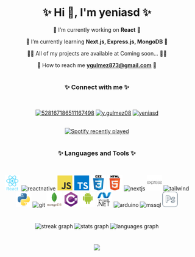 <h1 align="center">✨ Hi 👋, I'm yeniasd ✨</h1>
<div align="center">

🔭 I’m currently working on **React** 🔭

🔎 I’m currently learning **Next.js, Express.js, MongoDB** 🔎

👨‍💻 All of my projects are available at Coming soon... 👨‍💻<!--[yeniasd.vercel.app](yeniasd.vercel.app)-->

📨 How to reach me **ygulmez873@gmail.com** 📨

<div/>
  
#

<h3 align="center">✨ Connect with me ✨</h3>

<br/>

<p align="center">
  <a href="https://discord.gg/528167186511167498" target="blank">
    <img align="center" src="https://cdn.prod.website-files.com/6257adef93867e50d84d30e2/653714c174fc6c8bbea73caf_636e0a69f118df70ad7828d4_icon_clyde_blurple_RGB.svg" alt="528167186511167498" height="30" width="30" /></a>

  <a href="https://instagram.com/y.gulmez08" target="blank">
    <img align="center" src="https://raw.githubusercontent.com/rahuldkjain/github-profile-readme-generator/master/src/images/icons/Social/instagram.svg" alt="y.gulmez08" height="30" width="40" /></a>

  <a href="https://linkedin.com/in/yeniasd" target="blank">
    <img align="center" src="https://raw.githubusercontent.com/rahuldkjain/github-profile-readme-generator/master/src/images/icons/Social/linked-in-alt.svg" alt="yeniasd" height="30" width="40" /></a>
</p>

<br/>

<div align="center">
  <a href="https://open.spotify.com/user/9uato4x6999lqe6qjh83r40hx">
    <img src="https://spotify-recently-played-readme.vercel.app/api?user=yeniasd&count=5&unique=false" alt="Spotify recently played"/></a>
</div>

#

<h3 align="center">✨ Languages and Tools ✨</h3>

<br/>

<p align="center">
  <img alt="react" width="40" height="40" src="https://raw.githubusercontent.com/devicons/devicon/master/icons/react/react-original-wordmark.svg"/>
  <img alt="reactnative" width="40" height="40" src="https://reactnative.dev/img/header_logo.svg"/>
  <img alt="javascript" width="40" height="40" src="https://raw.githubusercontent.com/devicons/devicon/master/icons/javascript/javascript-original.svg"/>
  <img alt="typescript" width="40" height="40" src="https://raw.githubusercontent.com/devicons/devicon/master/icons/typescript/typescript-original.svg"/>
  <img alt="css3" width="40" height="40" src="https://raw.githubusercontent.com/devicons/devicon/master/icons/css3/css3-original-wordmark.svg"/>
  <img alt="html5" width="40" height="40" src="https://raw.githubusercontent.com/devicons/devicon/master/icons/html5/html5-original-wordmark.svg"/>
  <img alt="nextjs" width="40" height="40" src="https://cdn.worldvectorlogo.com/logos/nextjs-2.svg"/>
  <img alt="express" width="40" height="40" src="https://raw.githubusercontent.com/devicons/devicon/master/icons/express/express-original-wordmark.svg"/>
  <img alt="tailwind" width="40" height="40" src="https://www.vectorlogo.zone/logos/tailwindcss/tailwindcss-icon.svg"/>
  <img alt="python" width="40" height="40" src="https://raw.githubusercontent.com/devicons/devicon/master/icons/python/python-original.svg"/>
  <img alt="git" width="40" height="40" src="https://www.vectorlogo.zone/logos/git-scm/git-scm-icon.svg"/>
  <img alt="mongodb" width="40" height="40" src="https://raw.githubusercontent.com/devicons/devicon/master/icons/mongodb/mongodb-original-wordmark.svg"/>
  <img alt="csharp" width="40" height="40" src="https://raw.githubusercontent.com/devicons/devicon/master/icons/csharp/csharp-original.svg"/>
  <img alt="android" width="40" height="40" src="https://raw.githubusercontent.com/devicons/devicon/master/icons/android/android-original-wordmark.svg"/>
  <img alt="dotnet" width="40" height="40" src="https://raw.githubusercontent.com/devicons/devicon/master/icons/dot-net/dot-net-original-wordmark.svg"/>
  <img alt="arduino" width="40" height="40" src="https://cdn.worldvectorlogo.com/logos/arduino-1.svg"/>
  <img alt="mssql" width="40" height="40" src="https://www.svgrepo.com/show/303229/microsoft-sql-server-logo.svg"/>
  <img alt="photoshop" width="40" height="40" src="https://raw.githubusercontent.com/devicons/devicon/master/icons/photoshop/photoshop-line.svg"/>
</p>

#

<div align="center">
  <img src="https://github-readme-streak-stats.herokuapp.com/?user=yeniasd&theme=midnight-purple&hide_border=false" height="150" alt="streak graph"/>
  <img src="https://github-readme-stats.vercel.app/api?username=yeniasd&theme=midnight-purple&show_icons=true&hide_border=false&count_private=false" height="150" alt="stats graph"/>
  <img src="https://github-readme-stats.vercel.app/api/top-langs/?username=yeniasd&theme=midnight-purple&show_icons=true&hide_border=false&layout=compact" height="150" alt="languages graph"/>
</div>

#

<div align="center">
  <img src="https://profile-counter.glitch.me/yeniasd/count.svg?"/>
</div>
